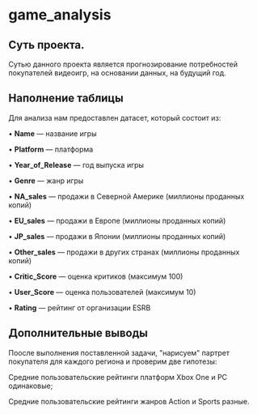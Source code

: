 # game_analysis
## Суть проекта.

Сутью данного проекта является прогнозирование потребностей покупателей видеоигр, на основании данных, на будущий год. 


## Наполнение таблицы
Для анализа нам предоставлен датасет, который состоит из:

•	__Name__ — название игры

•	__Platform__ — платформа

•	__Year_of_Release__ — год выпуска игры

•	__Genre__ — жанр игры

•	__NA_sales__ — продажи в Северной Америке (миллионы проданных копий)

•	__EU_sales__ — продажи в Европе (миллионы проданных копий)

•	__JP_sales__ — продажи в Японии (миллионы проданных копий)

•	__Other_sales__ — продажи в других странах (миллионы проданных копий)

•	__Critic_Score__ — оценка критиков (максимум 100)

•	__User_Score__ — оценка пользователей (максимум 10)

•	__Rating__ — рейтинг от организации ESRB 

## Дополнительные выводы

Поосле выполнения поставленной задачи, "нарисуем" партрет покупателя для каждого региона и проверим две гипотезы:

Средние пользовательские рейтинги платформ Xbox One и PC одинаковые;

Средние пользовательские рейтинги жанров Action и Sports разные.
